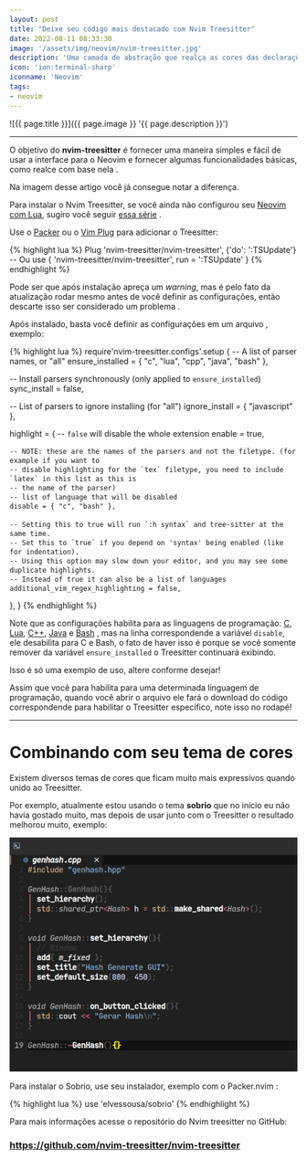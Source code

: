 ```yaml
---
layout: post
title: "Deixe seu código mais destacado com Nvim Treesitter"
date: 2022-08-11 08:33:30
image: '/assets/img/neovim/nvim-treesitter.jpg'
description: 'Uma camada de abstração que realça as cores das declarações nas linguagens de programação.'
icon: 'ion:terminal-sharp'
iconname: 'Neovim'
tags:
- neovim
---
```


![{{ page.title }}]({{ page.image }} '{{ page.description }}')

---

O objetivo do **nvim-treesitter** é fornecer uma maneira simples e fácil de usar a interface para o Neovim e fornecer algumas funcionalidades básicas, como realce com base nela .

Na imagem desse artigo você já consegue notar a diferença.

Para instalar o Nvim Treesitter, se você ainda não configurou seu [Neovim com Lua](https://terminalroot.com.br/2021/11/tudo-sobre-neovim-com-lua-como-customizar-do-zero.html), sugiro você seguir [essa série](https://terminalroot.com.br/2021/11/tudo-sobre-neovim-com-lua-como-customizar-do-zero.html) .

Use o [Packer](https://terminalroot.com.br/2021/11/instalando-plugins-tudo-sobre-neovim-com-lua.html) ou o [Vim Plug](https://terminalroot.com.br/2021/04/como-configurar-seu-vim-para-c-cpp.html) para adicionar o Treesitter:

{% highlight lua %}
Plug 'nvim-treesitter/nvim-treesitter', {'do': ':TSUpdate'}
-- Ou
use {
  'nvim-treesitter/nvim-treesitter',
    run = ':TSUpdate'
}
{% endhighlight %}

Pode ser que após instalação apreça um *warning*, mas é pelo fato da atualização rodar mesmo antes de você definir as configurações, então descarte isso ser considerado um problema .

Após instalado, basta você definir as configurações em um arquivo , exemplo:

{% highlight lua %}
require'nvim-treesitter.configs'.setup {
  -- A list of parser names, or "all"
  ensure_installed = { "c", "lua", "cpp", "java", "bash" },

  -- Install parsers synchronously (only applied to `ensure_installed`)
  sync_install = false,

  -- List of parsers to ignore installing (for "all")
  ignore_install = { "javascript" },

  highlight = {
    -- `false` will disable the whole extension
    enable = true,

    -- NOTE: these are the names of the parsers and not the filetype. (for example if you want to
    -- disable highlighting for the `tex` filetype, you need to include `latex` in this list as this is
    -- the name of the parser)
    -- list of language that will be disabled
    disable = { "c", "bash" },

    -- Setting this to true will run `:h syntax` and tree-sitter at the same time.
    -- Set this to `true` if you depend on 'syntax' being enabled (like for indentation).
    -- Using this option may slow down your editor, and you may see some duplicate highlights.
    -- Instead of true it can also be a list of languages
    additional_vim_regex_highlighting = false,
  },
}
{% endhighlight %}

Note que as configurações habilita para as linguagens de programação: [C](https://terminalroot.com.br/tags#linguagemc), [Lua](https://terminalroot.com.br/tags#lua), [C++](https://terminalroot.com.br/tags#cpp), [Java](https://terminalroot.com.br/tags#java) e [Bash](https://terminalroot.com.br/tags#bash) , mas na linha correspondende a variável `disable`, ele desabilita para C e Bash, o fato de haver isso é porque se você somente remover da variável `ensure_installed` o Treesitter continuará exibindo. 

Isso é só uma exemplo de uso, altere conforme desejar!

Assim que você para habilita para uma determinada linguagem de programação, quando você abrir o arquivo ele fará o download do código correspondende para habilitar o Treesitter específico, note isso no rodapé!

---

# Combinando com seu tema de cores
Existem diversos temas de cores que ficam muito mais expressivos quando unido ao Treesitter.

Por exemplo, atualmente estou usando o tema **sobrio** que no início eu não havia gostado muito, mas depois de usar junto com o Treesitter o resultado melhorou muito, exemplo:

![Sobrio e Treesitter](/assets/img/neovim/sobrio.png) 

Para instalar o Sobrio, use seu instalador, exemplo com o Packer.nvim :

{% highlight lua %}
use 'elvessousa/sobrio'
{% endhighlight %}

Para mais informações acesse o repositório do Nvim treesitter no GitHub:

### <https://github.com/nvim-treesitter/nvim-treesitter>


